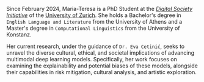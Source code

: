 Since February 2024, Maria-Teresa is a PhD Student at the *[Digital Society Initiative](https://www.dsi.uzh.ch/de.html)* of the [University of Zurich](https://www.uzh.ch/cmsssl/en.html). 
She holds a Bachelor's degree in `English Language and Literature` from the University of Athens and a Master's degree in `Computational Linguistics` from the University of Konstanz. 

Her current research, under the guidance of `Dr. Eva Cetinić`, seeks to unravel the diverse cultural, ethical, and societal implications of advancing multimodal deep learning models. 
Specifically, her work focuses on examining the explainability and potential biases of these models, alongside their capabilities in risk mitigation, cultural analysis, and artistic exploration.